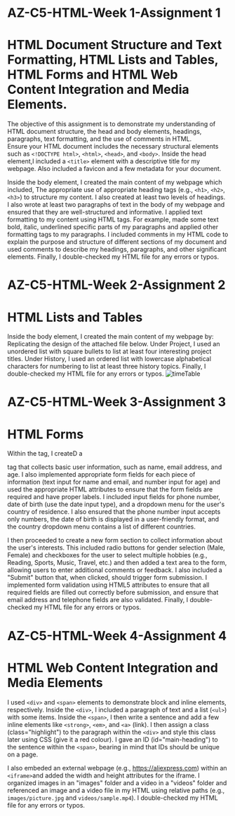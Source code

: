 # AZ-C5-HTML-Week 1-Assignment 1
# HTML Document Structure and Text Formatting, HTML Lists and Tables, HTML Forms and HTML Web Content Integration and Media Elements.
The objective of this assignment is to demonstrate my understanding of HTML document structure, the head and body elements, headings, paragraphs, text formatting, and the use of comments in HTML.      
Ensure your HTML document includes the necessary structural elements such as `<!DOCTYPE html>`, `<html>`, `<head>`, and `<body>`.
Inside the head element,I included a `<title>` element with a descriptive title for my webpage. Also included a favicon and a few metadata for your document.

Inside the body element, I created the main content of my webpage which included,
The appropriate use of appropriate heading tags (e.g., `<h1>`, `<h2>`, `<h3>`) to structure my content. I also created at least two levels of headings.
I also wrote at least two paragraphs of text in the body of my webpage and ensured that they are well-structured and informative.
I applied text formatting to my content using HTML tags. For example, made some text bold, italic, underlined specific parts of my paragraphs and applied other formatting tags to my paragraphs.
I included comments in my HTML code to explain the purpose and structure of different sections of my document and used comments to describe my headings, paragraphs, and other significant elements.
Finally, I double-checked my HTML file for any errors or typos.

# AZ-C5-HTML-Week 2-Assignment 2
# HTML Lists and Tables
Inside the body element, I created the main content of my webpage by: 
Replicating the design of the attached file below.
Under Project, I used an unordered list with square bullets to list at least four interesting project titles. 
Under History, I used an ordered list with lowercase alphabetical characters for numbering to list at least three history topics.
Finally, I double-checked my HTML file for any errors or typos.
![timeTable](https://github.com/ressuman/AZ-C5-HTML/assets/125526378/f2518add-cdcf-412e-9d3f-37359f6825e1)


# AZ-C5-HTML-Week 3-Assignment 3
# HTML Forms
Within the <body> tag, I createD a <form> tag that collects basic user information, such as name, email address, and age.
I also implemented appropriate form fields for each piece of information (text input for name and email, and number input for age) and used the appropriate HTML attributes to ensure that the form fields are required and have proper labels.
I included input fields for phone number, date of birth (use the date input type), and a dropdown menu for the user's country of residence.
I also ensured that the phone number input accepts only numbers, the date of birth is displayed in a user-friendly format, and the country dropdown menu contains a list of different countries.

I then proceeded to create a new form section to collect information about the user's interests.
This included radio buttons for gender selection (Male, Female) and checkboxes for the user to select multiple hobbies (e.g., Reading, Sports, Music, Travel, etc.) and then added a text area to the form, allowing users to enter additional comments or feedback.
I also included a "Submit" button that, when clicked, should trigger form submission.
I implemented form validation using HTML5 attributes to ensure that all required fields are filled out correctly before submission, and ensure that email address and telephone fields are also validated.
Finally, I double-checked my HTML file for any errors or typos.

# AZ-C5-HTML-Week 4-Assignment 4
# HTML Web Content Integration and Media Elements
I used `<div>` and `<span>` elements to demonstrate block and inline elements, respectively.
Inside the `<div>`, I included a paragraph of text and a list (`<ul>`) with some items.
Inside the `<span>`, I then write a sentence and add a few inline elements like `<strong>`, `<em>`, and `<a>` (link).
I then assign a class (class="highlight") to the paragraph within the `<div>` and style this class later using CSS (give it a red colour).
I gave an ID (id="main-heading") to the sentence within the `<span>`, bearing in mind that IDs should be unique on a page.

I also embeded an external webpage (e.g., https://aliexpress.com) within an `<iframe>`and added the width and height attributes for the iframe.
I organized images in an "images" folder and a video in a "videos" folder and referenced an image and a video file in my HTML using relative paths (e.g., `images/picture.jpg` and `videos/sample.mp4`). I double-checked my HTML file for any errors or typos.
